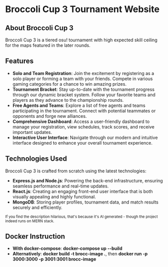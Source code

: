 # Broccoli Cup 3 Tournament Website

## About Broccoli Cup 3

Broccoli Cup 3 is a tiered osu! tournament with high expected skill ceiling for the maps featured in the later rounds. 

## Features

- **Solo and Team Registration**: Join the excitement by registering as a solo player or forming a team with your friends. Compete in various gaming categories for a chance to win amazing prizes.
- **Tournament Bracket**: Stay up-to-date with the tournament progress through our dynamic bracket system. Follow your favorite teams and players as they advance to the championship rounds.
- **Free Agents and Teams**: Explore a list of free agents and teams participating in the tournament. Connect with potential teammates or opponents and forge new alliances.
- **Comprehensive Dashboard**: Access a user-friendly dashboard to manage your registration, view schedules, track scores, and receive important updates.
- **Interactive User Interface**: Navigate through our modern and intuitive interface designed to enhance your overall tournament experience.

## Technologies Used

Broccoli Cup 3 is crafted from scratch using the latest technologies:

- **Express.js and Node.js**: Powering the back-end infrastructure, ensuring seamless performance and real-time updates.
- **React.js**: Creating an engaging front-end user interface that is both visually appealing and highly functional.
- **MongoDB**: Storing player profiles, tournament data, and match results securely and efficiently.


<small>If you find the description hilarious, that's because it's AI generated - though the project indeed runs on MERN stack.</small>


## Docker Instruction
- **With docker-compose**: **docker-compose up --build**
- **Alternatively**: **docker build -t brocc-image .**, then **docker run -p 3000:3000 -p 3001:3001 brocc-image**